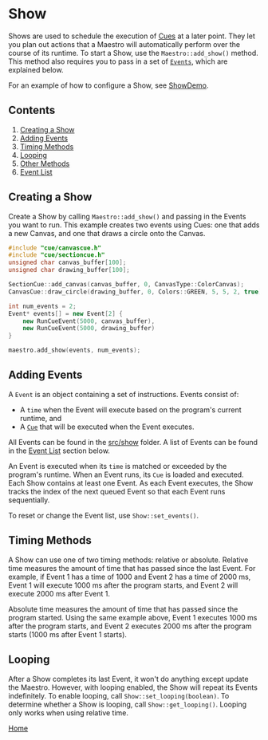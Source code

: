 # Show
Shows are used to schedule the execution of [Cues](#cue.md) at a later point. They let you plan out actions that a Maestro will automatically perform over the course of its runtime. To start a Show, use the `Maestro::add_show()` method. This method also requires you to pass in a set of [`Events`](#adding-events), which are explained below.

For an example of how to configure a Show, see [ShowDemo](../gui/demo/showdemo.cpp).

## Contents
1. [Creating a Show](#creating-a-show)
2. [Adding Events](#adding-events)
3. [Timing Methods](#timing-methods)
4. [Looping](#looping)
5. [Other Methods](#other-methods)
6. [Event List](#event-list)

## Creating a Show
Create a Show by calling `Maestro::add_show()` and passing in the Events you want to run. This example creates two events using Cues: one that adds a new Canvas, and one that draws a circle onto the Canvas.

```c++
#include "cue/canvascue.h"
#include "cue/sectioncue.h"
unsigned char canvas_buffer[100];
unsigned char drawing_buffer[100];

SectionCue::add_canvas(canvas_buffer, 0, CanvasType::ColorCanvas);
CanvasCue::draw_circle(drawing_buffer, 0, Colors::GREEN, 5, 5, 2, true);

int num_events = 2;
Event* events[] = new Event[2] {
	new RunCueEvent(5000, canvas_buffer),
	new RunCueEvent(5000, drawing_buffer)
}

maestro.add_show(events, num_events);
```

## Adding Events
A `Event` is an object containing a set of instructions. Events consist of:
* A `time` when the Event will execute based on the program's current runtime, and
* A [`Cue`](#cue.md) that will be executed when the Event executes.

All Events can be found in the [src/show](../src/show) folder. A list of Events can be found in the [Event List](#event-list) section below.

An Event is executed when its `time` is matched or exceeded by the program's runtime. When an Event runs, its `Cue` is loaded and executed. Each Show contains at least one Event. As each Event executes, the Show tracks the index of the next queued Event so that each Event runs sequentially.

To reset or change the Event list, use `Show::set_events()`.

## Timing Methods
A Show can use one of two timing methods: relative or absolute. Relative time measures the amount of time that has passed since the last Event. For example, if Event 1 has a time of 1000 and Event 2 has a time of 2000 ms, Event 1 will execute 1000 ms after the program starts, and Event 2 will execute 2000 ms after Event 1.

Absolute time measures the amount of time that has passed since the program started. Using the same example above, Event 1 executes 1000 ms after the program starts, and Event 2 executes 2000 ms after the program starts (1000 ms after Event 1 starts).

## Looping
After a Show completes its last Event, it won't do anything except update the Maestro. However, with looping enabled, the Show will repeat its Events indefinitely. To enable looping, call `Show::set_looping(boolean)`. To determine whether a Show is looping, call `Show::get_looping()`. Looping only works when using relative time.

[Home](README.md)

